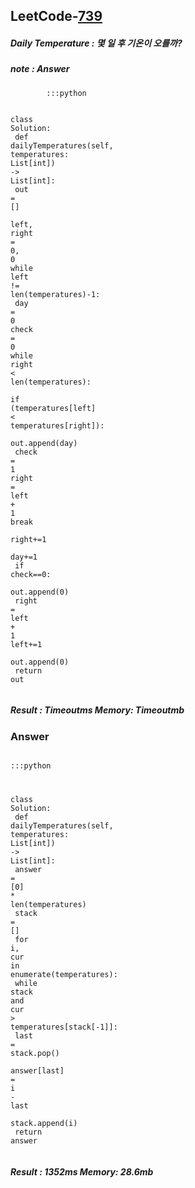 <h2>LeetCode-<a href="https://leetcode.com/problems/daily-temperatures/">739</a></h2>
<h5>Daily Temperature : 몇 일 후 기온이 오를까?</h5>
<h5>note : Answer</h5><h3></h3><div class="codehilite"><pre><span></span><code><span class="w">        </span><span class="o">::</span><span class="err">:</span><span class="n">python</span><span class="w"></span>

<span class="k">class</span><span class="w"> </span><span class="nl">Solution</span><span class="p">:</span><span class="w"></span>
<span class="w">    </span><span class="n">def</span><span class="w"> </span><span class="n">dailyTemperatures</span><span class="p">(</span><span class="n">self</span><span class="p">,</span><span class="w"> </span><span class="nl">temperatures</span><span class="p">:</span><span class="w"> </span><span class="n">List</span><span class="o">[</span><span class="n">int</span><span class="o">]</span><span class="p">)</span><span class="w"> </span><span class="o">-&gt;</span><span class="w"> </span><span class="n">List</span><span class="o">[</span><span class="n">int</span><span class="o">]</span><span class="err">:</span><span class="w"></span>
<span class="w">        </span><span class="k">out</span><span class="w"> </span><span class="o">=</span><span class="w"> </span><span class="err">[]</span><span class="w"></span>
<span class="w">        </span><span class="nf">left</span><span class="p">,</span><span class="w"> </span><span class="nf">right</span><span class="w"> </span><span class="o">=</span><span class="w"> </span><span class="mi">0</span><span class="p">,</span><span class="w"> </span><span class="mi">0</span><span class="w"></span>
<span class="w">        </span><span class="k">while</span><span class="w"> </span><span class="nf">left</span><span class="w"> </span><span class="o">!=</span><span class="w"> </span><span class="nf">len</span><span class="p">(</span><span class="n">temperatures</span><span class="p">)</span><span class="o">-</span><span class="mi">1</span><span class="err">:</span><span class="w"></span>
<span class="w">            </span><span class="nf">day</span><span class="w"> </span><span class="o">=</span><span class="w"> </span><span class="mi">0</span><span class="w"></span>
<span class="w">            </span><span class="k">check</span><span class="w"> </span><span class="o">=</span><span class="w"> </span><span class="mi">0</span><span class="w"></span>
<span class="w">            </span><span class="k">while</span><span class="w"> </span><span class="nf">right</span><span class="w"> </span><span class="o">&lt;</span><span class="w"> </span><span class="nf">len</span><span class="p">(</span><span class="n">temperatures</span><span class="p">)</span><span class="err">:</span><span class="w"> </span>
<span class="w">                </span><span class="k">if</span><span class="w"> </span><span class="p">(</span><span class="n">temperatures</span><span class="o">[</span><span class="n">left</span><span class="o">]</span><span class="w"> </span><span class="o">&lt;</span><span class="w"> </span><span class="n">temperatures</span><span class="o">[</span><span class="n">right</span><span class="o">]</span><span class="p">)</span><span class="err">:</span><span class="w"></span>
<span class="w">                    </span><span class="k">out</span><span class="p">.</span><span class="n">append</span><span class="p">(</span><span class="nf">day</span><span class="p">)</span><span class="w"></span>
<span class="w">                    </span><span class="k">check</span><span class="w"> </span><span class="o">=</span><span class="w"> </span><span class="mi">1</span><span class="w"></span>
<span class="w">                    </span><span class="nf">right</span><span class="w"> </span><span class="o">=</span><span class="w"> </span><span class="nf">left</span><span class="w"> </span><span class="o">+</span><span class="w"> </span><span class="mi">1</span><span class="w"></span>
<span class="w">                    </span><span class="k">break</span><span class="w">  </span>
<span class="w">                </span><span class="nf">right</span><span class="o">+=</span><span class="mi">1</span><span class="w"></span>
<span class="w">                </span><span class="nf">day</span><span class="o">+=</span><span class="mi">1</span><span class="w"></span>
<span class="w">            </span><span class="k">if</span><span class="w"> </span><span class="k">check</span><span class="o">==</span><span class="mi">0</span><span class="err">:</span><span class="w"></span>
<span class="w">                </span><span class="k">out</span><span class="p">.</span><span class="n">append</span><span class="p">(</span><span class="mi">0</span><span class="p">)</span><span class="w"></span>
<span class="w">                </span><span class="nf">right</span><span class="w"> </span><span class="o">=</span><span class="w"> </span><span class="nf">left</span><span class="w"> </span><span class="o">+</span><span class="w"> </span><span class="mi">1</span><span class="w"></span>
<span class="w">            </span><span class="nf">left</span><span class="o">+=</span><span class="mi">1</span><span class="w"></span>
<span class="w">        </span><span class="k">out</span><span class="p">.</span><span class="n">append</span><span class="p">(</span><span class="mi">0</span><span class="p">)</span><span class="w"></span>
<span class="w">        </span><span class="k">return</span><span class="w"> </span><span class="k">out</span><span class="w"></span>
</code></pre></div><h5>Result : Timeoutms Memory: Timeoutmb</h5><h3>Answer</h3><div class="codehilite"><pre><span></span><code><span class="w">        </span><span class="o">::</span><span class="err">:</span><span class="n">python</span><span class="w"></span>

<span class="k">class</span><span class="w"> </span><span class="nl">Solution</span><span class="p">:</span><span class="w"></span>
<span class="w">    </span><span class="n">def</span><span class="w"> </span><span class="n">dailyTemperatures</span><span class="p">(</span><span class="n">self</span><span class="p">,</span><span class="w"> </span><span class="nl">temperatures</span><span class="p">:</span><span class="w"> </span><span class="n">List</span><span class="o">[</span><span class="n">int</span><span class="o">]</span><span class="p">)</span><span class="w"> </span><span class="o">-&gt;</span><span class="w"> </span><span class="n">List</span><span class="o">[</span><span class="n">int</span><span class="o">]</span><span class="err">:</span><span class="w"></span>
<span class="w">        </span><span class="n">answer</span><span class="w"> </span><span class="o">=</span><span class="w"> </span><span class="o">[</span><span class="n">0</span><span class="o">]</span><span class="w"> </span><span class="o">*</span><span class="w"> </span><span class="nf">len</span><span class="p">(</span><span class="n">temperatures</span><span class="p">)</span><span class="w"></span>
<span class="w">        </span><span class="n">stack</span><span class="w"> </span><span class="o">=</span><span class="w"> </span><span class="err">[]</span><span class="w"></span>
<span class="w">        </span><span class="k">for</span><span class="w"> </span><span class="n">i</span><span class="p">,</span><span class="w"> </span><span class="n">cur</span><span class="w"> </span><span class="ow">in</span><span class="w"> </span><span class="n">enumerate</span><span class="p">(</span><span class="n">temperatures</span><span class="p">)</span><span class="err">:</span><span class="w"></span>
<span class="w">            </span><span class="k">while</span><span class="w"> </span><span class="n">stack</span><span class="w"> </span><span class="ow">and</span><span class="w"> </span><span class="n">cur</span><span class="w"> </span><span class="o">&gt;</span><span class="w"> </span><span class="n">temperatures</span><span class="o">[</span><span class="n">stack[-1</span><span class="o">]</span><span class="err">]:</span><span class="w"></span>
<span class="w">                </span><span class="k">last</span><span class="w"> </span><span class="o">=</span><span class="w"> </span><span class="n">stack</span><span class="p">.</span><span class="n">pop</span><span class="p">()</span><span class="w"></span>
<span class="w">                </span><span class="n">answer</span><span class="o">[</span><span class="n">last</span><span class="o">]</span><span class="w"> </span><span class="o">=</span><span class="w"> </span><span class="n">i</span><span class="w"> </span><span class="o">-</span><span class="w"> </span><span class="k">last</span><span class="w"></span>
<span class="w">            </span><span class="n">stack</span><span class="p">.</span><span class="n">append</span><span class="p">(</span><span class="n">i</span><span class="p">)</span><span class="w"></span>
<span class="w">        </span><span class="k">return</span><span class="w"> </span><span class="n">answer</span><span class="w"></span>
</code></pre></div><h5>Result : 1352ms Memory: 28.6mb</h5>